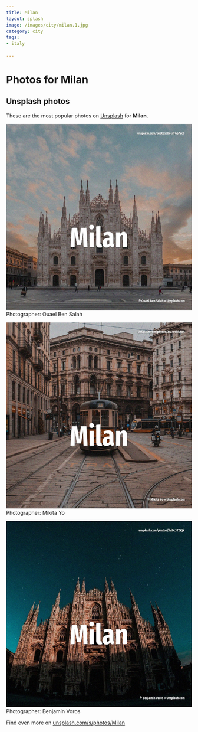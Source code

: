 ```yaml
---
title: Milan
layout: splash
image: /images/city/milan.1.jpg
category: city
tags:
- italy

---
```

# Photos for Milan
 
## Unsplash photos
These are the most popular photos on [Unsplash](https://unsplash.com) for **Milan**.
 
![Milan](/images/city/milan.1.jpg)
Photographer:  Ouael Ben Salah
 
![Milan](/images/city/milan.2.jpg)
Photographer:  Mikita Yo
 
![Milan](/images/city/milan.3.jpg)
Photographer:  Benjamin Voros
 
Find even more on [unsplash.com/s/photos/Milan](https://unsplash.com/s/photos/Milan)
 
